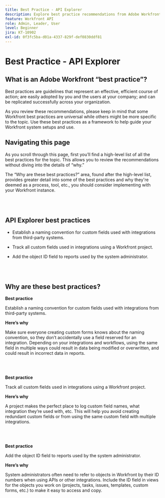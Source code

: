 ```yaml
---
title: Best Practice - API Explorer
description: Explore best practice recommendations from Adobe Workfront experts about setting up, managing, and using Workfront's API Explorer.
feature: Workfront API
role: Admin, Leader, User
level: Beginner
jira: KT-10902
exl-id: 0f3fc5ba-d01a-4337-829f-def0830ddf81
---
```

# Best Practice - API Explorer

## What is an Adobe Workfront “best practice”? 

Best practices are guidelines that represent an effective, efficient course of action; are easily adopted by you and the users at your company; and can be replicated successfully across your organization. 

As you review these recommendations, please keep in mind that some Workfront best practices are universal while others might be more specific to the topic. Use these best practices as a framework to help guide your Workfront system setups and use.

## Navigating this page 

As you scroll through this page, first you’ll find a high-level list of all the best practices for the topic. This allows you to review the recommendations without diving into the details of “why.” 

The “Why are these best practices?” area, found after the high-level list, provides greater detail into some of the best practices and why they're deemed as a process, tool, etc., you should consider implementing with your Workfront instance. 

</br>
</br>

## API Explorer best practices 

* Establish a naming convention for custom fields used with integrations from third-party systems.

* Track all custom fields used in integrations using a Workfront project.

* Add the object ID field to reports used by the system administrator. 

</br>
</br>

## Why are these best practices? 

**Best practice**

Establish a naming convention for custom fields used with integrations from third-party systems. 

**Here’s why**

Make sure everyone creating custom forms knows about the naming convention, so they don’t accidentally use a field reserved for an integration. Depending on your integrations and workflows, using the same field in multiple ways could result in data being modified or overwritten, and could result in incorrect data in reports. 

</br>
</br>


**Best practice**

Track all custom fields used in integrations using a Workfront project. 

**Here’s why**

A project makes the perfect place to log custom field names, what integration they’re used with, etc. This will help you avoid creating redundant custom fields or from using the same custom field with multiple integrations. 

</br>
</br>


**Best practice**

Add the object ID field to reports used by the system administrator. 

**Here’s why**

System administrators often need to refer to objects in Workfront by their ID numbers when using APIs or other integrations. Include the ID field in views for the objects you work on (projects, tasks, issues, templates, custom forms, etc.) to make it easy to access and copy.
